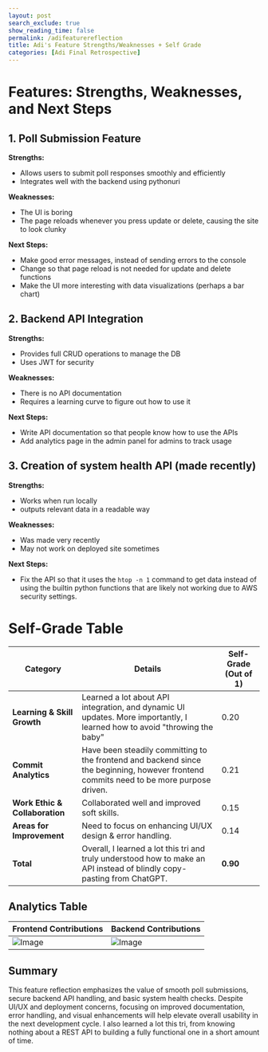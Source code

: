```yaml
---
layout: post 
search_exclude: true
show_reading_time: false
permalink: /adifeaturereflection
title: Adi's Feature Strengths/Weaknesses + Self Grade
categories: [Adi Final Retrospective]
---
```


# Features: Strengths, Weaknesses, and Next Steps

## 1. Poll Submission Feature
**Strengths:**
 - Allows users to submit poll responses smoothly and efficiently
 - Integrates well with the backend using pythonuri


**Weaknesses:**

 - The UI is boring
 - The page reloads whenever you press update or delete, causing the site to look clunky


**Next Steps:** 

 - Make good error messages, instead of sending errors to the console
 - Change so that page reload is not needed for update and delete functions
 - Make the UI more interesting with data visualizations (perhaps a bar chart)

## 2. Backend API Integration
**Strengths:**
 - Provides full CRUD operations to manage the DB
 - Uses JWT for security

**Weaknesses:**

 - There is no API documentation
 - Requires a learning curve to figure out how to use it

**Next Steps:**

 - Write API documentation so that people know how to use the APIs
 - Add analytics page in the admin panel for admins to track usage

## 3. Creation of system health API (made recently)

**Strengths:**

 - Works when run locally
 - outputs relevant data in a readable way

**Weaknesses:**

 - Was made very recently
 - May not work on deployed site sometimes

**Next Steps:**

 - Fix the API so that it uses the `htop -n 1` command to get data instead of using the builtin python functions that are likely not working due to AWS security settings.

 # Self-Grade Table

| Category                       | Details                                                                                                                        | Self-Grade (Out of 1) |
| ------------------------------ | ------------------------------------------------------------------------------------------------------------------------------ | --------------------- |
| **Learning & Skill Growth**    | Learned a lot about API integration, and dynamic UI updates. More importantly, I learned how to avoid "throwing the baby"      | 0.20                  |
| **Commit Analytics**           | Have been steadily committing to the frontend and backend since the beginning, however frontend commits need to be more purpose driven. | 0.21                  |
| **Work Ethic & Collaboration** | Collaborated well and improved soft skills.                             | 0.15                  |
| **Areas for Improvement**      | Need to focus on enhancing UI/UX design & error handling.                                               | 0.14                  |
| **Total**                      | Overall, I learned a lot this tri and truly understood how to make an API instead of blindly copy-pasting from ChatGPT.| **0.90**              |

## Analytics Table

| Frontend Contributions | Backend Contributions   |
| ---------------------- | ----------------------- |
| ![Image](https://github.com/user-attachments/assets/537cff54-e290-419a-a6b7-4b5bc34dc022)                       | ![Image](https://github.com/user-attachments/assets/0348686d-493a-4a0d-8fe2-07c9664fb26d)                        |

## Summary

This feature reflection emphasizes the value of smooth poll submissions, secure backend API handling, and basic system health checks. Despite UI/UX and deployment concerns, focusing on improved documentation, error handling, and visual enhancements will help elevate overall usability in the next development cycle. I also learned a lot this tri, from knowing nothing about a REST API to building a fully functional one in a short amount of time.